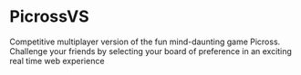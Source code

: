 # PicrossVS
Competitive multiplayer version of the fun mind-daunting game Picross. Challenge your friends by selecting your board of preference in an exciting real time web experience
